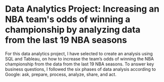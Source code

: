 # Data Analytics Project: Increasing an NBA team's odds of winning a championship by analyzing data from the last 19 NBA seasons

For this data analytics project, I have selected to create an analysis using SQL and Tableau, on how to increase the team’s odds of winning the NBA championship from the data from the last 19 NBA seasons. To answer key business questions, I followed the six phases of data analysis according to Google: ask, prepare, process, analyze, share, and act.

